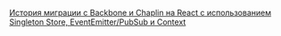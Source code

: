 [История миграции с Backbone и Chaplin на React с использованием Singleton Store, EventEmitter/PubSub и Context](https://medium.com/@litinskii/%D0%B8%D1%81%D1%82%D0%BE%D1%80%D0%B8%D1%8F-%D0%BC%D0%B8%D0%B3%D1%80%D0%B0%D1%86%D0%B8%D0%B8-%D1%81-backbone-%D0%B8-chaplin-%D0%BD%D0%B0-react-%D1%81-%D0%B8%D1%81%D0%BF%D0%BE%D0%BB%D1%8C%D0%B7%D0%BE%D0%B2%D0%B0%D0%BD%D0%B8%D0%B5%D0%BC-singleton-store-24c343f24a0e)